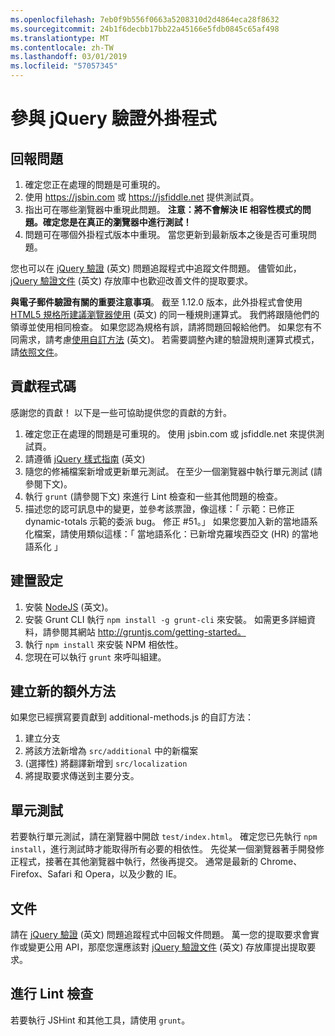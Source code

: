 ```yaml
---
ms.openlocfilehash: 7eb0f9b556f0663a5208310d2d4864eca28f8632
ms.sourcegitcommit: 24b1f6decbb17bb22a45166e5fdb0845c65af498
ms.translationtype: MT
ms.contentlocale: zh-TW
ms.lasthandoff: 03/01/2019
ms.locfileid: "57057345"
---
```

# <a name="contributing-to-the-jquery-validation-plugin"></a>參與 jQuery 驗證外掛程式

## <a name="reporting-an-issue"></a>回報問題

1. 確定您正在處理的問題是可重現的。
2. 使用 https://jsbin.com 或 https://jsfiddle.net 提供測試頁。
3. 指出可在哪些瀏覽器中重現此問題。 **注意：將不會解決 IE 相容性模式的問題。確定您是在真正的瀏覽器中進行測試！**
4. 問題可在哪個外掛程式版本中重現。 當您更新到最新版本之後是否可重現問題。

您也可以在 [jQuery 驗證](https://github.com/jquery-validation/jquery-validation/issues) \(英文\) 問題追蹤程式中追蹤文件問題。
儘管如此，[jQuery 驗證文件](https://github.com/jquery-validation/validation-content) \(英文\) 存放庫中也歡迎改善文件的提取要求。

**與電子郵件驗證有關的重要注意事項**。 截至 1.12.0 版本，此外掛程式會使用 [HTML5 規格所建議瀏覽器使用](https://html.spec.whatwg.org/multipage/forms.html#valid-e-mail-address) \(英文\) 的同一種規則運算式。 我們將跟隨他們的領導並使用相同檢查。 如果您認為規格有誤，請將問題回報給他們。 如果您有不同需求，請考慮[使用自訂方法](http://jqueryvalidation.org/jQuery.validator.addMethod/) \(英文\)。
若需要調整內建的驗證規則運算式模式，請[依照文件](http://jqueryvalidation.org/jQuery.validator.methods/)。

## <a name="contributing-code"></a>貢獻程式碼

感謝您的貢獻！ 以下是一些可協助提供您的貢獻的方針。

1. 確定您正在處理的問題是可重現的。 使用 jsbin.com 或 jsfiddle.net 來提供測試頁。
2. 請遵循 [jQuery 樣式指南](http://contribute.jquery.com/style-guides/js) \(英文\)
3. 隨您的修補檔案新增或更新單元測試。 在至少一個瀏覽器中執行單元測試 (請參閱下文)。
4. 執行 `grunt` (請參閱下文) 來進行 Lint 檢查和一些其他問題的檢查。
5. 描述您的認可訊息中的變更，並參考該票證，像這樣：「 示範：已修正 dynamic-totals 示範的委派 bug。 修正 #51。」 如果您要加入新的當地語系化檔案，請使用類似這樣：「 當地語系化：已新增克羅埃西亞文 (HR) 的當地語系化 」

## <a name="build-setup"></a>建置設定

1. 安裝 [NodeJS](http://nodejs.org) \(英文\)。
2. 安裝 Grunt CLI 執行 `npm install -g grunt-cli` 來安裝。 如需更多詳細資料，請參閱其網站 http://gruntjs.com/getting-started。
3. 執行 `npm install` 來安裝 NPM 相依性。
4. 您現在可以執行 `grunt` 來呼叫組建。

## <a name="creating-a-new-additional-method"></a>建立新的額外方法

如果您已經撰寫要貢獻到 additional-methods.js 的自訂方法：

1. 建立分支
2. 將該方法新增為 `src/additional` 中的新檔案
3. (選擇性) 將翻譯新增到 `src/localization`
4. 將提取要求傳送到主要分支。

## <a name="unit-tests"></a>單元測試

若要執行單元測試，請在瀏覽器中開啟 `test/index.html`。 確定您已先執行 `npm install`，進行測試時才能取得所有必要的相依性。
先從某一個瀏覽器著手開發修正程式，接著在其他瀏覽器中執行，然後再提交。 通常是最新的 Chrome、Firefox、Safari 和 Opera，以及少數的 IE。

## <a name="documentation"></a>文件

請在 [jQuery 驗證](https://github.com/jquery-validation/jquery-validation/issues) \(英文\) 問題追蹤程式中回報文件問題。
萬一您的提取要求會實作或變更公用 API，那麼您還應該對 [jQuery 驗證文件](https://github.com/jquery-validation/validation-content) \(英文\) 存放庫提出提取要求。

## <a name="linting"></a>進行 Lint 檢查

若要執行 JSHint 和其他工具，請使用 `grunt`。
